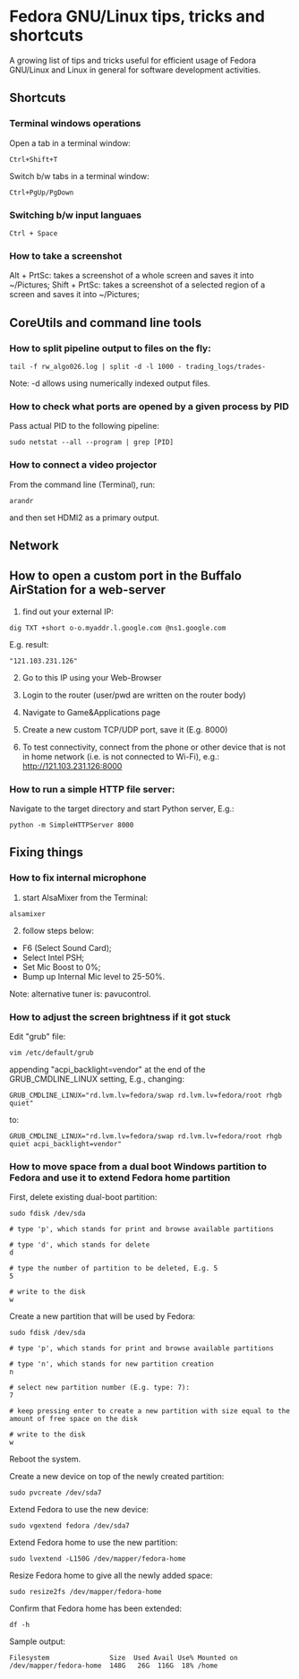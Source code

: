 # Fedora GNU/Linux tips, tricks and shortcuts

A growing list of tips and tricks useful for efficient usage of Fedora GNU/Linux and Linux in general for software development activities.

## Shortcuts

### Terminal windows operations

Open a tab in a terminal window:
```
Ctrl+Shift+T
```

Switch b/w tabs in a terminal window:
```
Ctrl+PgUp/PgDown
```

### Switching b/w input languaes

```
Ctrl + Space
```
### How to take a screenshot

   Alt + PrtSc: takes a screenshot of a whole screen and saves it into ~/Pictures;
   Shift + PrtSc: takes a screenshot of a selected region of a screen and saves it into ~/Pictures;

## CoreUtils and command line tools

### How to split pipeline output to files on the fly:
```
tail -f rw_algo026.log | split -d -l 1000 - trading_logs/trades-
```
Note: -d allows using numerically indexed output files.

### How to check what ports are opened by a given process by PID

Pass actual PID to the following pipeline:
```
sudo netstat --all --program | grep [PID]
```

### How to connect a video projector

From the command line (Terminal), run:

```
arandr
```

and then set HDMI2 as a primary output.

## Network

## How to open a custom port in the Buffalo AirStation for a web-server

1) find out your external IP:
```
dig TXT +short o-o.myaddr.l.google.com @ns1.google.com
```

E.g. result:
```
"121.103.231.126"
```

2) Go to this IP using your Web-Browser

3) Login to the router (user/pwd are written on the router body)

4) Navigate to Game&Applications page

5) Create a new custom TCP/UDP port, save it (E.g. 8000)

6) To test connectivity, connect from the phone or other device that is not in home network (i.e. is not connected to Wi-Fi), e.g.:
<http://121.103.231.126:8000>

### How to run a simple HTTP file server:

Navigate to the target directory and start Python server, E.g.:
```
python -m SimpleHTTPServer 8000
```

## Fixing things

### How to fix internal microphone

1) start AlsaMixer from the Terminal:

```
alsamixer
```

2) follow steps below:
  * F6 (Select Sound Card);
  * Select Intel PSH;
  * Set Mic Boost to 0%;
  * Bump up Internal Mic level to 25-50%.

Note: alternative tuner is: pavucontrol.

### How to adjust the screen brightness if it got stuck

Edit "grub" file:
```
vim /etc/default/grub
```

appending "acpi_backlight=vendor" at the end of the GRUB_CMDLINE_LINUX setting, E.g., changing:

```
GRUB_CMDLINE_LINUX="rd.lvm.lv=fedora/swap rd.lvm.lv=fedora/root rhgb quiet"
```

to:

```
GRUB_CMDLINE_LINUX="rd.lvm.lv=fedora/swap rd.lvm.lv=fedora/root rhgb quiet acpi_backlight=vendor"
```

### How to move space from a dual boot Windows partition to Fedora and use it to extend Fedora home partition

First, delete existing dual-boot partition:
```
sudo fdisk /dev/sda

# type 'p', which stands for print and browse available partitions

# type 'd', which stands for delete
d

# type the number of partition to be deleted, E.g. 5
5

# write to the disk
w
```

Create a new partition that will be used by Fedora:
```
sudo fdisk /dev/sda

# type 'p', which stands for print and browse available partitions

# type 'n', which stands for new partition creation
n

# select new partition number (E.g. type: 7):
7

# keep pressing enter to create a new partition with size equal to the amount of free space on the disk

# write to the disk
w
```

Reboot the system.

Create a new device on top of the newly created partition:
```
sudo pvcreate /dev/sda7
```

Extend Fedora to use the new device:
```
sudo vgextend fedora /dev/sda7
```

Extend Fedora home to use the new partition:
```
sudo lvextend -L150G /dev/mapper/fedora-home
```

Resize Fedora home to give all the newly added space:
```
sudo resize2fs /dev/mapper/fedora-home
```

Confirm that Fedora home has been extended:
```
df -h
```

Sample output:
```
Filesystem               Size  Used Avail Use% Mounted on
/dev/mapper/fedora-home  148G   26G  116G  18% /home
```

